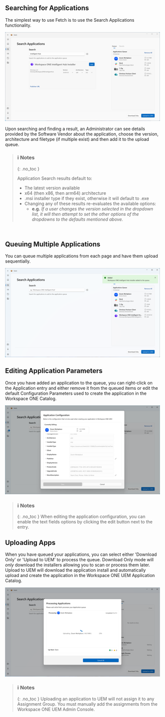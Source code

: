 ## Searching for Applications

The simplest way to use Fetch is to use the Search Applications functionality.

![Alt text](../assets/images/Search_Applications.png "Search for Applications")

Upon searching and finding a result, an Administrator can see details provided by the Software Vendor about the application, choose the version, architecture and filetype (if multiple exist) and then add it to the upload queue.


>### ℹ️ Notes
> {: .no_toc }
> 
> Application Search results default to:
> - The latest version available
> - x64 (then x86, then arm64) architecture
> - .msi installer type if they exist, otherwise it will default to .exe
> - Changing any of these results re-evaluates the available options:
>   - **e.g.** _If a user changes the version selected in the dropdown list, it will then attempt to set the other options of the dropdowns to the defaults mentioned above._

<br>

## Queuing Multiple Applications
You can queue multiple applications from each page and have them upload sequentially.

![Alt text](../assets/images/Queued_Applications.png "Queued Application Screenshot")

## Editing Application Parameters

Once you have added an application to the queue, you can right-click on the Application entry and either remove it from the queued items or edit the default Configuration Parameters used to create the application in the Workspace ONE Catalog.

![Alt text](../assets/images/Edit_App_Config.png "Edit Application Configuration Screenshot")

>### ℹ️ Notes
> {: .no_toc }
> When editing the application configuration, you can enable the text fields options by clicking the edit button next to the entry.


## Uploading Apps

When you have queued your applications, you can select either 'Download Only' or 'Upload to UEM' to process the queue. Download Only mode will _only_ download the installers allowing you to scan or process them later. Upload to UEM will download the application install and automatically upload and create the application in the Workspace ONE UEM Application Catalog.

![Alt text](../assets/images/Uploading.png "Uploading Application Screenshot")

>### ℹ️ Notes
> {: .no_toc }
> Uploading an application to UEM will not assign it to any Assignment Group. You must manually add the assignments from the Workspace ONE UEM Admin Console.

 
<br>
